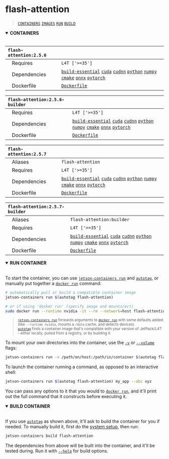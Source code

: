 # flash-attention

> [`CONTAINERS`](#user-content-containers) [`IMAGES`](#user-content-images) [`RUN`](#user-content-run) [`BUILD`](#user-content-build)

<details open>
<summary><b><a id="containers">CONTAINERS</a></b></summary>
<br>

| **`flash-attention:2.5.6`** | |
| :-- | :-- |
| &nbsp;&nbsp;&nbsp;Requires | `L4T ['>=35']` |
| &nbsp;&nbsp;&nbsp;Dependencies | [`build-essential`](/packages/build/build-essential) [`cuda`](/packages/cuda/cuda) [`cudnn`](/packages/cuda/cudnn) [`python`](/packages/build/python) [`numpy`](/packages/numpy) [`cmake`](/packages/build/cmake/cmake_pip) [`onnx`](/packages/onnx) [`pytorch`](/packages/pytorch) |
| &nbsp;&nbsp;&nbsp;Dockerfile | [`Dockerfile`](Dockerfile) |

| **`flash-attention:2.5.6-builder`** | |
| :-- | :-- |
| &nbsp;&nbsp;&nbsp;Requires | `L4T ['>=35']` |
| &nbsp;&nbsp;&nbsp;Dependencies | [`build-essential`](/packages/build/build-essential) [`cuda`](/packages/cuda/cuda) [`cudnn`](/packages/cuda/cudnn) [`python`](/packages/build/python) [`numpy`](/packages/numpy) [`cmake`](/packages/build/cmake/cmake_pip) [`onnx`](/packages/onnx) [`pytorch`](/packages/pytorch) |
| &nbsp;&nbsp;&nbsp;Dockerfile | [`Dockerfile`](Dockerfile) |

| **`flash-attention:2.5.7`** | |
| :-- | :-- |
| &nbsp;&nbsp;&nbsp;Aliases | `flash-attention` |
| &nbsp;&nbsp;&nbsp;Requires | `L4T ['>=35']` |
| &nbsp;&nbsp;&nbsp;Dependencies | [`build-essential`](/packages/build/build-essential) [`cuda`](/packages/cuda/cuda) [`cudnn`](/packages/cuda/cudnn) [`python`](/packages/build/python) [`numpy`](/packages/numpy) [`cmake`](/packages/build/cmake/cmake_pip) [`onnx`](/packages/onnx) [`pytorch`](/packages/pytorch) |
| &nbsp;&nbsp;&nbsp;Dockerfile | [`Dockerfile`](Dockerfile) |

| **`flash-attention:2.5.7-builder`** | |
| :-- | :-- |
| &nbsp;&nbsp;&nbsp;Aliases | `flash-attention:builder` |
| &nbsp;&nbsp;&nbsp;Requires | `L4T ['>=35']` |
| &nbsp;&nbsp;&nbsp;Dependencies | [`build-essential`](/packages/build/build-essential) [`cuda`](/packages/cuda/cuda) [`cudnn`](/packages/cuda/cudnn) [`python`](/packages/build/python) [`numpy`](/packages/numpy) [`cmake`](/packages/build/cmake/cmake_pip) [`onnx`](/packages/onnx) [`pytorch`](/packages/pytorch) |
| &nbsp;&nbsp;&nbsp;Dockerfile | [`Dockerfile`](Dockerfile) |

</details>

<details open>
<summary><b><a id="run">RUN CONTAINER</a></b></summary>
<br>

To start the container, you can use [`jetson-containers run`](/docs/run.md) and [`autotag`](/docs/run.md#autotag), or manually put together a [`docker run`](https://docs.docker.com/engine/reference/commandline/run/) command:
```bash
# automatically pull or build a compatible container image
jetson-containers run $(autotag flash-attention)

# or if using 'docker run' (specify image and mounts/ect)
sudo docker run --runtime nvidia -it --rm --network=host flash-attention:35.2.1

```
> <sup>[`jetson-containers run`](/docs/run.md) forwards arguments to [`docker run`](https://docs.docker.com/engine/reference/commandline/run/) with some defaults added (like `--runtime nvidia`, mounts a `/data` cache, and detects devices)</sup><br>
> <sup>[`autotag`](/docs/run.md#autotag) finds a container image that's compatible with your version of JetPack/L4T - either locally, pulled from a registry, or by building it.</sup>

To mount your own directories into the container, use the [`-v`](https://docs.docker.com/engine/reference/commandline/run/#volume) or [`--volume`](https://docs.docker.com/engine/reference/commandline/run/#volume) flags:
```bash
jetson-containers run -v /path/on/host:/path/in/container $(autotag flash-attention)
```
To launch the container running a command, as opposed to an interactive shell:
```bash
jetson-containers run $(autotag flash-attention) my_app --abc xyz
```
You can pass any options to it that you would to [`docker run`](https://docs.docker.com/engine/reference/commandline/run/), and it'll print out the full command that it constructs before executing it.
</details>
<details open>
<summary><b><a id="build">BUILD CONTAINER</b></summary>
<br>

If you use [`autotag`](/docs/run.md#autotag) as shown above, it'll ask to build the container for you if needed.  To manually build it, first do the [system setup](/docs/setup.md), then run:
```bash
jetson-containers build flash-attention
```
The dependencies from above will be built into the container, and it'll be tested during.  Run it with [`--help`](/jetson_containers/build.py) for build options.
</details>
